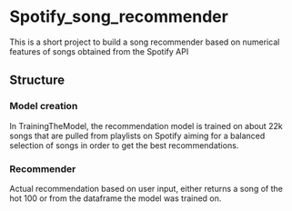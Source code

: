 # Spotify_song_recommender
This is a short project to build a song recommender based on numerical features of songs obtained from the Spotify API

## Structure
### Model creation
In TrainingTheModel, the recommendation model is trained on about 22k songs that are pulled from playlists on Spotify aiming for a balanced selection of songs in order to get the best recommendations. 

### Recommender
Actual recommendation based on user input, either returns a song of the hot 100 or from the dataframe the model was trained on.
